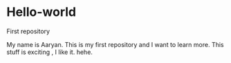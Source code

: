 # Hello-world
First repository

My name is Aaryan.
This is my first repository and I want to learn more.
This stuff is exciting , I like it.
hehe.

